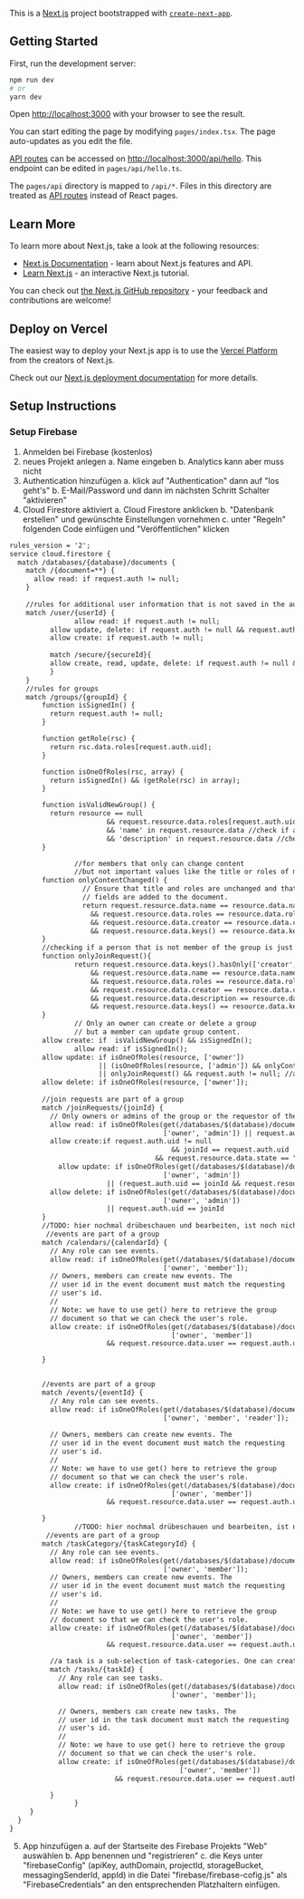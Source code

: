 This is a [Next.js](https://nextjs.org/) project bootstrapped with [`create-next-app`](https://github.com/vercel/next.js/tree/canary/packages/create-next-app).

## Getting Started

First, run the development server:

```bash
npm run dev
# or
yarn dev
```

Open [http://localhost:3000](http://localhost:3000) with your browser to see the result.

You can start editing the page by modifying `pages/index.tsx`. The page auto-updates as you edit the file.

[API routes](https://nextjs.org/docs/api-routes/introduction) can be accessed on [http://localhost:3000/api/hello](http://localhost:3000/api/hello). This endpoint can be edited in `pages/api/hello.ts`.

The `pages/api` directory is mapped to `/api/*`. Files in this directory are treated as [API routes](https://nextjs.org/docs/api-routes/introduction) instead of React pages.

## Learn More

To learn more about Next.js, take a look at the following resources:

- [Next.js Documentation](https://nextjs.org/docs) - learn about Next.js features and API.
- [Learn Next.js](https://nextjs.org/learn) - an interactive Next.js tutorial.

You can check out [the Next.js GitHub repository](https://github.com/vercel/next.js/) - your feedback and contributions are welcome!

## Deploy on Vercel

The easiest way to deploy your Next.js app is to use the [Vercel Platform](https://vercel.com/new?utm_medium=default-template&filter=next.js&utm_source=create-next-app&utm_campaign=create-next-app-readme) from the creators of Next.js.

Check out our [Next.js deployment documentation](https://nextjs.org/docs/deployment) for more details.

## Setup Instructions

### Setup Firebase 
1. Anmelden bei Firebase (kostenlos)
2. neues Projekt anlegen
  a. Name eingeben
  b. Analytics kann aber muss nicht
3. Authentication hinzufügen
  a. klick auf "Authentication" dann auf "los geht's"
  b. E-Mail/Password und dann im nächsten Schritt Schalter "aktivieren"
4. Cloud Firestore aktiviert
  a. Cloud Firestore anklicken
  b. "Datenbank erstellen" und gewünschte Einstellungen vornehmen
  c. unter "Regeln" folgenden Code einfügen und "Veröffentlichen" klicken

```txt
rules_version = '2';
service cloud.firestore {
  match /databases/{database}/documents {
    match /{document=**} {
      allow read: if request.auth != null;
    }
    
    //rules for additional user information that is not saved in the auth part
    match /user/{userId} {
    			allow read: if request.auth != null;
          allow update, delete: if request.auth != null && request.auth.uid == userId;
          allow create: if request.auth != null;
          
          match /secure/{secureId}{
          allow create, read, update, delete: if request.auth != null && request.auth.uid == userId;
          }
    }
    //rules for groups 
    match /groups/{groupId} {
        function isSignedIn() {
          return request.auth != null;
        }

        function getRole(rsc) {
          return rsc.data.roles[request.auth.uid];
        }

        function isOneOfRoles(rsc, array) {
          return isSignedIn() && (getRole(rsc) in array);
        }

        function isValidNewGroup() {
          return resource == null
            			&& request.resource.data.roles[request.auth.uid] == 'owner'
           				&& 'name' in request.resource.data //check if a name exists in the request
           			 	&& 'description' in request.resource.data //check if description exists            
        }

				//for members that only can change content 
				//but not important values like the title or roles of members
        function onlyContentChanged() {
                  // Ensure that title and roles are unchanged and that no new
                  // fields are added to the document.
                  return request.resource.data.name == resource.data.name
                    && request.resource.data.roles == resource.data.roles
                    && request.resource.data.creator == resource.data.creator
                    && request.resource.data.keys() == resource.data.keys();
        }
        //checking if a person that is not member of the group is just creating a new joinrequest
        function onlyJoinRequest(){
				return request.resource.data.keys().hasOnly(['creator','name','description','roles']) 
                    && request.resource.data.name == resource.data.name
                    && request.resource.data.roles == resource.data.roles
                    && request.resource.data.creator == resource.data.creator
                    && request.resource.data.description == resource.data.description
                    && request.resource.data.keys() == resource.data.keys();
        }
				// Only an owner can create or delete a group 
				// but a member can update group content.
        allow create: if  isValidNewGroup() && isSignedIn();             
				allow read: if isSignedIn();
        allow update: if isOneOfRoles(resource, ['owner'])
                      || (isOneOfRoles(resource, ['admin']) && onlyContentChanged())
                      || onlyJoinRequest() && request.auth != null; //allow users to access the joinRequestPath
        allow delete: if isOneOfRoles(resource, ['owner']);
        
        //join requests are part of a group
        match /joinRequests/{joinId} {
          // Only owners or admins of the group or the requestor of the join-event can see the requests
          allow read: if isOneOfRoles(get(/databases/$(database)/documents/groups/$(groupId)),
                                      ['owner', 'admin']) || request.auth.uid == joinId;                                     
          allow create:if request.auth.uid != null
          								&& joinId == request.auth.uid
              						&& request.resource.data.state == "pending";
        	allow update: if isOneOfRoles(get(/databases/$(database)/documents/groups/$(groupsId)),
                                      ['owner', 'admin']) 
                        || (request.auth.uid == joinId && request.resource.data.state=="pending") 
          allow delete: if isOneOfRoles(get(/databases/$(database)/documents/groups/$(groupId)),
                                      ['owner', 'admin']) 
                        || request.auth.uid == joinId 
        }
        //TODO: hier nochmal drübeschauen und bearbeiten, ist noch nicht final bearbeitet
         //events are part of a group
        match /calendars/{calendarId} {
          // Any role can see events.
          allow read: if isOneOfRoles(get(/databases/$(database)/documents/groups/$(groupId)),
                                      ['owner', 'member']);                                     
          // Owners, members can create new events. The
          // user id in the event document must match the requesting
          // user's id.
          //
          // Note: we have to use get() here to retrieve the group
          // document so that we can check the user's role.
          allow create: if isOneOfRoles(get(/databases/$(database)/documents/groups/$(groupId)),
                                        ['owner', 'member'])
                        && request.resource.data.user == request.auth.uid;

        }


        //events are part of a group
        match /events/{eventId} {
          // Any role can see events.
          allow read: if isOneOfRoles(get(/databases/$(database)/documents/groups/$(groupId)),
                                      ['owner', 'member', 'reader']);
                                                            
          // Owners, members can create new events. The
          // user id in the event document must match the requesting
          // user's id.
          //
          // Note: we have to use get() here to retrieve the group
          // document so that we can check the user's role.
          allow create: if isOneOfRoles(get(/databases/$(database)/documents/groups/$(groupId)),
                                        ['owner', 'member'])
                        && request.resource.data.user == request.auth.uid;

        }
                //TODO: hier nochmal drübeschauen und bearbeiten, ist noch nicht final bearbeitet
         //events are part of a group
        match /taskCategory/{taskCategoryId} {
          // Any role can see events.
          allow read: if isOneOfRoles(get(/databases/$(database)/documents/groups/$(groupId)),
                                      ['owner', 'member']);                                     
          // Owners, members can create new events. The
          // user id in the event document must match the requesting
          // user's id.
          //
          // Note: we have to use get() here to retrieve the group
          // document so that we can check the user's role.
          allow create: if isOneOfRoles(get(/databases/$(database)/documents/groups/$(groupId)),
                                        ['owner', 'member'])
                        && request.resource.data.user == request.auth.uid;

          //a task is a sub-selection of task-categories. One can create a new category and then tasks inside of this category
          match /tasks/{taskId} {
            // Any role can see tasks.
            allow read: if isOneOfRoles(get(/databases/$(database)/documents/groups/$(groupId)),
                                        ['owner', 'member']);

            // Owners, members can create new tasks. The
            // user id in the task document must match the requesting
            // user's id.
            //
            // Note: we have to use get() here to retrieve the group
            // document so that we can check the user's role.
            allow create: if isOneOfRoles(get(/databases/$(database)/documents/groups/$(groupId)),
                                          ['owner', 'member'])
                          && request.resource.data.user == request.auth.uid;

          }
				}
     }
  }
}

```

5. App hinzufügen
  a. auf der Startseite des Firebase Projekts "Web" auswählen
  b. App benennen und "registrieren"
  c. die Keys unter "firebaseConfig" (apiKey, authDomain, projectId, storageBucket, messagingSenderId, appId) in die Datei "firebase/firebase-cofig.js" als "FirebaseCredentials" an den entsprechenden Platzhaltern einfügen.




